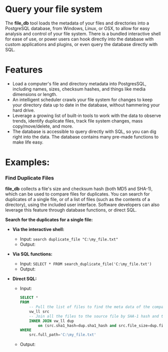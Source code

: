 # Query your file system
The __file_db__ tool loads the metadata of your files and directories into a PostgreSQL database, from Windows, Linux, or OSX, to allow for easy analysis and control of your file system. There is a bundled interactive shell for ease of use, or power users can hook directly into the database with custom applications and plugins, or even query the database directly with SQL.

# Features
* Load a computer's file and directory metadata into PostgresSQL, including names, sizes, checksum hashes, and things like media dimensions or length.
* An intelligent scheduler crawls your file system for changes to keep your directory data up to date in the database, without hammering your hard drive. 
* Leverage a growing list of built-in tools to work with the data to observe trends, identify duplicate files, track file system changes, mass copy/move/delete, and more.
* The database is accessible to query directly with SQL, so you can dig right into the data. The database contains many pre-made functions to make life easy.

# Examples:
### Find Duplicate Files
__file_db__ collects a file's size and checksum hash (both MD5 and SHA-1), which can be used to compare files for duplicates. You can search for duplicates of a single file, or of a list of files (such as the contents of a directory), using the included user interface. Software developers can also leverage this feature through database functions, or direct SQL.   

__Search for the duplicates for a single file:__

* __Via the interactive shell:__  
  * Input: `search duplicate_file "C:\my_file.txt"`  
  * Output: 
  
* __Via SQL functions:__
  * Input: `SELECT * FROM search_duplicate_file('C:\my_file.txt')`
  * Output: 
  
* __Direct SQL:__
  * Input: 
    ```sql
    SELECT * 
    FROM
        -- Pull the list of files to find the meta data of the comparison file
        vw_ll src
        -- Join all the files to the source file by SHA-1 hash and the file size
        INNER JOIN vw_ll dup
            on (src.sha1_hash=dup.sha1_hash and src.file_size=dup.file_size)
    WHERE
        src.full_path='C:\my_file.txt'
    ```
  * Output: